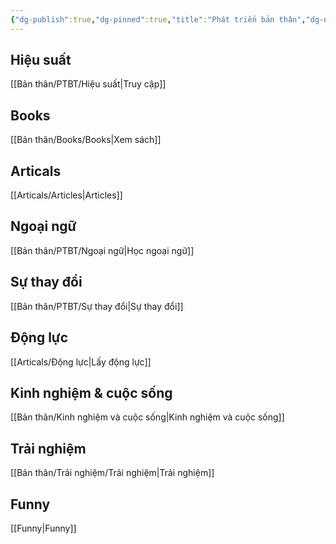 ```yaml
---
{"dg-publish":true,"dg-pinned":true,"title":"Phát triển bản thân","dg-note-icon":1,"tags":["PTBT"],"permalink":"/ptbt/","pinned":true,"dgPassFrontmatter":true}
---
```



## Hiệu suất
[[Bản thân/PTBT/Hiệu suất\|Truy cập]]

## Books
[[Bản thân/Books/Books\|Xem sách]]

## Articals
[[Articals/Articles\|Articles]]

## Ngoại ngữ
[[Bản thân/PTBT/Ngoại ngữ\|Học ngoại ngữ]]

## Sự thay đổi
[[Bản thân/PTBT/Sự thay đổi\|Sự thay đổi]]

## Động lực
[[Articals/Động lực\|Lấy động lực]]

## Kinh nghiệm & cuộc sống
[[Bản thân/Kinh nghiệm và cuộc sống\|Kinh nghiệm và cuộc sống]]

## Trải nghiệm
[[Bản thân/Trải nghiệm/Trải nghiệm\|Trải nghiệm]]

## Funny
[[Funny\|Funny]]